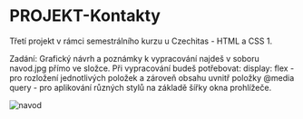# PROJEKT-Kontakty

Třetí projekt v rámci semestrálního kurzu u Czechitas - HTML a CSS 1.

Zadání:
Grafický návrh a poznámky k vypracování najdeš v soboru navod.jpg přímo ve složce.
Při vypracování budeš potřebovat:
display: flex - pro rozložení jednotlivých položek a zároveň obsahu uvnitř položky
@media query - pro aplikování různých stylů na základě šířky okna prohlížeče.

![navod](https://user-images.githubusercontent.com/107427611/180046139-21556ad6-36cc-4b1f-b3f7-019bb0839e9c.jpg)

